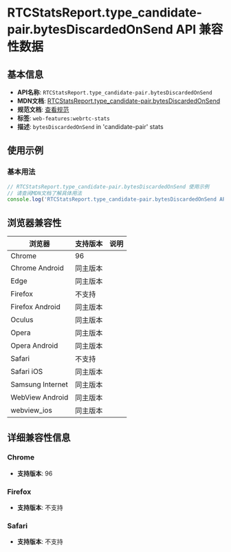 # RTCStatsReport.type_candidate-pair.bytesDiscardedOnSend API 兼容性数据

## 基本信息

- **API名称**: `RTCStatsReport.type_candidate-pair.bytesDiscardedOnSend`
- **MDN文档**: [RTCStatsReport.type_candidate-pair.bytesDiscardedOnSend](https://developer.mozilla.org/docs/Web/API/RTCIceCandidatePairStats/bytesDiscardedOnSend)
- **规范文档**: [查看规范](https://w3c.github.io/webrtc-stats/#dom-rtcicecandidatepairstats-bytesdiscardedonsend)
- **标签**: `web-features:webrtc-stats`
- **描述**: `bytesDiscardedOnSend` in 'candidate-pair' stats

## 使用示例

### 基本用法

```javascript
// RTCStatsReport.type_candidate-pair.bytesDiscardedOnSend 使用示例
// 请查阅MDN文档了解具体用法
console.log('RTCStatsReport.type_candidate-pair.bytesDiscardedOnSend API');
```

## 浏览器兼容性

| 浏览器 | 支持版本 | 说明 |
|--------|----------|------|
| Chrome | 96 |  |
| Chrome Android | 同主版本 |  |
| Edge | 同主版本 |  |
| Firefox | 不支持 |  |
| Firefox Android | 同主版本 |  |
| Oculus | 同主版本 |  |
| Opera | 同主版本 |  |
| Opera Android | 同主版本 |  |
| Safari | 不支持 |  |
| Safari iOS | 同主版本 |  |
| Samsung Internet | 同主版本 |  |
| WebView Android | 同主版本 |  |
| webview_ios | 同主版本 |  |

## 详细兼容性信息

### Chrome

- **支持版本**: 96

### Firefox

- **支持版本**: 不支持

### Safari

- **支持版本**: 不支持

